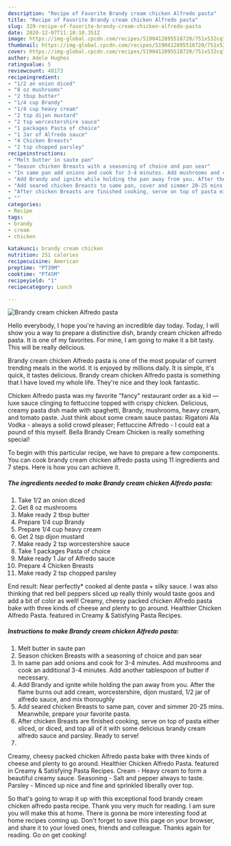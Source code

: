 ```yaml
---
description: "Recipe of Favorite Brandy cream chicken Alfredo pasta"
title: "Recipe of Favorite Brandy cream chicken Alfredo pasta"
slug: 329-recipe-of-favorite-brandy-cream-chicken-alfredo-pasta
date: 2020-12-07T11:18:10.351Z
image: https://img-global.cpcdn.com/recipes/5190412895518720/751x532cq70/brandy-cream-chicken-alfredo-pasta-recipe-main-photo.jpg
thumbnail: https://img-global.cpcdn.com/recipes/5190412895518720/751x532cq70/brandy-cream-chicken-alfredo-pasta-recipe-main-photo.jpg
cover: https://img-global.cpcdn.com/recipes/5190412895518720/751x532cq70/brandy-cream-chicken-alfredo-pasta-recipe-main-photo.jpg
author: Adele Hughes
ratingvalue: 5
reviewcount: 48173
recipeingredient:
- "1/2 an onion diced"
- "8 oz mushrooms"
- "2 tbsp butter"
- "1/4 cup Brandy"
- "1/4 cup heavy cream"
- "2 tsp dijon mustard"
- "2 tsp worcestershire sauce"
- "1 packages Pasta of choice"
- "1 Jar of Alfredo sauce"
- "4 Chicken Breasts"
- "2 tsp chopped parsley"
recipeinstructions:
- "Melt butter in saute pan"
- "Season chicken Breasts with a seasoning of choice and pan sear"
- "In same pan add onions and cook for 3-4 minutes. Add mushrooms and cook an additional 3-4 minutes. Add another tablespoon of butter if necessary."
- "Add Brandy and ignite while holding the pan away from you. After the flame burns out add cream, worcestershire, dijon mustard, 1/2 jar of alfredo sauce, and mix thoroughly"
- "Add seared chicken Breasts to same pan, cover and simmer 20-25 mins. Meanwhile, prepare your favorite pasta."
- "After chicken Breasts are finished cooking, serve on top of pasta either sliced, or diced, and top all of it with some delicious brandy cream alfredo sauce and parsley. Ready to serve!"
- ""
categories:
- Recipe
tags:
- brandy
- cream
- chicken

katakunci: brandy cream chicken 
nutrition: 251 calories
recipecuisine: American
preptime: "PT39M"
cooktime: "PT45M"
recipeyield: "1"
recipecategory: Lunch

---
```



![Brandy cream chicken Alfredo pasta](https://img-global.cpcdn.com/recipes/5190412895518720/751x532cq70/brandy-cream-chicken-alfredo-pasta-recipe-main-photo.jpg)

Hello everybody, I hope you're having an incredible day today. Today, I will show you a way to prepare a distinctive dish, brandy cream chicken alfredo pasta. It is one of my favorites. For mine, I am going to make it a bit tasty. This will be really delicious.

Brandy cream chicken Alfredo pasta is one of the most popular of current trending meals in the world. It is enjoyed by millions daily. It is simple, it's quick, it tastes delicious. Brandy cream chicken Alfredo pasta is something that I have loved my whole life. They're nice and they look fantastic.

Chicken Alfredo pasta was my favorite &#34;fancy&#34; restaurant order as a kid — luxe sauce clinging to fettuccine topped with crispy chicken. Delicious, creamy pasta dish made with spaghetti, Brandy, mushrooms, heavy cream, and tomato paste. Just think about some cream sauce pastas: Rigatoni Ala Vodka - always a solid crowd pleaser; Fettuccine Alfredo - I could eat a pound of this myself. Bella Brandy Cream Chicken is really something special!


To begin with this particular recipe, we have to prepare a few components. You can cook brandy cream chicken alfredo pasta using 11 ingredients and 7 steps. Here is how you can achieve it.

<!--inarticleads1-->

##### The ingredients needed to make Brandy cream chicken Alfredo pasta:

1. Take 1/2 an onion diced
1. Get 8 oz mushrooms
1. Make ready 2 tbsp butter
1. Prepare 1/4 cup Brandy
1. Prepare 1/4 cup heavy cream
1. Get 2 tsp dijon mustard
1. Make ready 2 tsp worcestershire sauce
1. Take 1 packages Pasta of choice
1. Make ready 1 Jar of Alfredo sauce
1. Prepare 4 Chicken Breasts
1. Make ready 2 tsp chopped parsley


End result: Near perfectly* cooked al dente pasta + silky sauce. I was also thinking that red bell peppers sliced up really thinly would taste goos and add a bit of color as well! Creamy, cheesy packed chicken Alfredo pasta bake with three kinds of cheese and plenty to go around. Healthier Chicken Alfredo Pasta. featured in Creamy &amp; Satisfying Pasta Recipes. 

<!--inarticleads2-->

##### Instructions to make Brandy cream chicken Alfredo pasta:

1. Melt butter in saute pan
1. Season chicken Breasts with a seasoning of choice and pan sear
1. In same pan add onions and cook for 3-4 minutes. Add mushrooms and cook an additional 3-4 minutes. Add another tablespoon of butter if necessary.
1. Add Brandy and ignite while holding the pan away from you. After the flame burns out add cream, worcestershire, dijon mustard, 1/2 jar of alfredo sauce, and mix thoroughly
1. Add seared chicken Breasts to same pan, cover and simmer 20-25 mins. Meanwhile, prepare your favorite pasta.
1. After chicken Breasts are finished cooking, serve on top of pasta either sliced, or diced, and top all of it with some delicious brandy cream alfredo sauce and parsley. Ready to serve!
1. 


Creamy, cheesy packed chicken Alfredo pasta bake with three kinds of cheese and plenty to go around. Healthier Chicken Alfredo Pasta. featured in Creamy &amp; Satisfying Pasta Recipes. Cream - Heavy cream to form a beautiful creamy sauce. Seasoning - Salt and pepper always to taste. Parsley - Minced up nice and fine and sprinkled liberally over top. 

So that's going to wrap it up with this exceptional food brandy cream chicken alfredo pasta recipe. Thank you very much for reading. I am sure you will make this at home. There is gonna be more interesting food at home recipes coming up. Don't forget to save this page on your browser, and share it to your loved ones, friends and colleague. Thanks again for reading. Go on get cooking!
